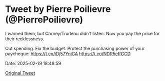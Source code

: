 # Tweet by Pierre Poilievre (@PierrePoilievre)

I warned them, but Carney/Trudeau didn’t listen. Now you pay the price for their recklessness. 

Cut spending. Fix the budget. Protect the purchasing power of your paycheque: https://t.co/iDj57YnjGA https://t.co/NDR5effGCD

Date: 2025-02-19 18:48:59

[Original Tweet](https://x.com/PierrePoilievre/status/1892285269220425858)
